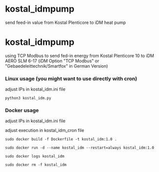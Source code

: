 # kostal_idmpump
send feed-in value from Kostal Plenticore to iDM heat pump

# kostal_idmpump
using TCP Modbus to send fed-in energy from Kostal Plenticore 10 to iDM AERO SLM 6-17
(iDM Option "TCP Modbus" or "Gebaedeleittechnik/Smartfox" in German Version)

### Linux usage (you might want to use directly with cron)

adjust IPs in kostal_idm.ini file

```python3 kostal_idm.py```

### Docker usage
adjust IPs in kostal_idm.ini file

adjust execution in kostal_idm_cron file

```sudo docker build -f Dockerfile -t kostal_idm:1.0 .```

```sudo docker run -d --name kostal_idm --restart=always kostal_idm:1.0```

```sudo docker logs kostal_idm```

```sudo docker rm -f kostal_idm```

